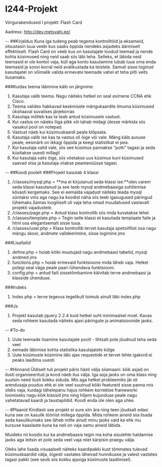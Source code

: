 # I244-Projekt
Võrgurakendused I projekt: Flash Card

Aadress: http://dev.metsvahi.ee/

--
##Kirjeldus
Kuna iga tudeng peab tegema kontrolltöid ja eksameid, otsustasin luua veebi kus saaks õppida nendeks asjadeks äärmiselt effektiiselt. 
Flash Card on veeb kus on kasutajate loodud teemad ja nende kohta küsimused ning neid saab siis läbi teha.
Selleks, et läbida neid teemasid ei ole kontot vaja, küll aga konto kasutamine lubab luua oma enda teemasid ja soovi korral neid avalikustada ka teistele. 
Samuti sisse loginud kasutajatel on võimalik valida erinevate teemade vahel et teha pilti veits ilusamaks.


###Kuidas teema läbimine käib on järgmine:
1. Kasutaja valib teema. Nagu näiteks hetkel on seal esimene CCNA ehk Cisco.
2. Teema valides hakkavad keskmisele mängukaardile ilmuma küsimused ükshaaval suvalises järjekorras
3. Kasutaja mõtleb kas ta teab antud küsimusele vastust.
4. Kui vastus on näieks liiga pikk või tahab midagi ülesse märkida siis vasakul pool on notepad.
5. Vastust näeb kui küsimuskaardi peale klõpsata.
6. Kasutaja valib ise kas ta vastus oli õige või vale. Mäng käib aususe peale, eesmärk on ikkagi õppida ja keegi statistikat ei pea.
7. Kui kasutaja valid vale, siis see küsimus pannakse "potti" tagasi ja seda küsitakse uuesti millagil
8. Kui kasutaja valis õige, siis võetakse uus küsimus kuni küsimused saavad otsa ja kasutaja viiakse peamenüüsse tagasi.


--
##Koodi poolelt
###Projekt kasutab 4 klassi
1. /classes/mysql.php = **ma ei kirjutanud seda klassi ise:**olen varem seda klassi kasutanud ja see teeb mysql andmebaasiga suhtlemise kõvasti kergemaks. See ei eemalda vajadust näiteks teada mysql süntaksi vms aga nagu ka koodist näha siis teeb igasugused päringud lühemaks.Samas loogiliselt oli vaja teha omad muudatused vastavalt projekti vajadustele.
2. /classes/page.php = Antud klass kontrollib siis mida kuvatakse lehel.
3. /classes/template.php = Tegin selle klassi et kasutada templaate faile ja html osa elegantsemalt sisse tuua.
4. /classes/user.php = Klass kontrollib tervet kasutaja spetsiifilist osa nagu mängu skoor, andmete valideerimine, sisse logimine jms

###Lisafailid
1. define.php = hoiab kõiki muutujaid nagu andmebaasi tabelid, mysql andmed jms
2. functions.php = hoiab erinevaid funktsioone mida läheb vaja. Hetkel polegi seal väga peale paari lühendava funktsiooni.
3. config.php = antud faili sissetõmbamine käivitab terve andmebaasi ja klasside ühenduse.

###Indeks
1. Index.php = terve tegevus tegelikult toimub ainult läbi index.php

###Js
1. Projekt kasutab jquery 2.2.4 kuid hetkel suht minimaalsel moel. Kavas seda rohkem kasutada näiteks ajaxi päringute ja animatsioonide jaoks.


--
#To-do
1. Uute teemade lisamine kasutajate poolt - lihtsalt pole jõudnud teha seda veel
2. eemade läbimise kohta statistika kasutajatele külge
3. Uute küsimuste küsimine läbi ajax requestide et tervet lehte igakord ei peaks laadima uuesti


--
#Hinnand
Üldiselt tuli projekt päris hästi välja siiamaani: kõik asjad on ilusti organiseeritud ja kood näeb ilus välja. Iga asja jaoks on oma klass ning suutsin need ilusti kokku siduda. 
Mis aga hetkel probleemiks jäi oli arendusaja puudus ehk ei ole veel suutnud kõiki featureid sisse panna mis oleks vaja, kuidagi tähelepanu hajus rohkem korrektse frameworki loomiseks nagu kõik klassid jms ning hiljem kujunduse peale nagu vahetatavad kaardi ja taustapildid. Koodi enda üle olen aga uhke.

--
#Plaanid
Kindlasti see projekt ei sure siin ära ning teen jõudsalt edasi kuna see on kasulik tööriist millega õppida. Mida rohkem aineid siia lisada seda kasulikumaks see läheb mitte ainult minu jaoks vaid ka ehk mu kursuse kaaslaste kuna ka neil on vaja samu aineid läbida. 

Muideks nii koodis kui ka andmebaasis tegin ma koha sisulehte haldamise jaoks aga leitsin et pole seda veel vaja niiet kärpisin praegu välja.

Oleks lahe lisada visuaalselt näiteks kaardipakki kust tõmmates tulevad küsimuskaardid välja, õigesti vastates lähevad hunnikusse ja valest vastates tagasi pakki (see seob siis kokku ajaxiga küsimuste laadimisel).
